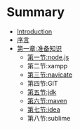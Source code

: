 # Summary

* [Introduction](README.md)
* [序言](chapter0.md)
* [第一章:准备知识](chapter1.md)
  * [第一节:node.js](chapter1.1.md)
  * 第二节:xampp
  * [第三节:navicate](di-er-82823a-navicate.md)
  * 第四节:GIT
  * [第五节:jdk](chapter15.md)
  * [第六节:maven](chapter16.md)
  * [第七节:idea](chapter17.md)
  * 第八节:sublime

